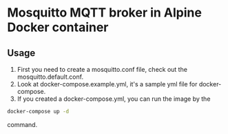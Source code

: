 # Mosquitto MQTT broker in Alpine Docker container

## Usage

1. First you need to create a mosquitto.conf file, check out the mosquitto.default.conf.
2. Look at docker-compose.example.yml, it's a sample yml file for docker-compose.
3. If you created a docker-compose.yml, you can run the image by the
```bash
docker-compose up -d
```
command.
